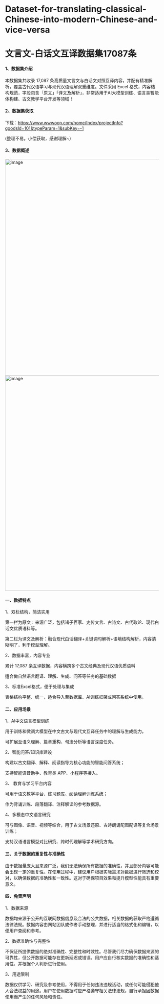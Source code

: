 # Dataset-for-translating-classical-Chinese-into-modern-Chinese-and-vice-versa
# 文言文-白话文互译数据集17087条

#### 1、数据集介绍

本数据集共收录 17,087 条高质量文言文与白话文对照互译内容，并配有精准解析，覆盖古代汉语学习与现代汉语理解双重维度。文件采用 Excel 格式，内容结构规范，字段包含「原文」「译文及解析」，非常适用于AI大模型训练、语言类智能体构建、古文教学平台开发等领域！

#### 2、数据集获取

下载：https://www.wwwoop.com/home/Index/projectInfo?goodsId=101&typeParam=1&subKey=-1

(整理不易，小偿获取，感谢理解~）

#### 3、数据概述
<img width="1364" height="706" alt="image" src="https://github.com/user-attachments/assets/7bbfbf0b-f361-4c4a-86ce-27510e3e92fb" />
<img width="1385" height="704" alt="image" src="https://github.com/user-attachments/assets/30facdb7-a716-423a-9520-b2ac0ad20b97" />


#### 一、数据特点

1、双栏结构，简洁实用

第一栏为原文：来源广泛，包括诸子百家、史传文言、古诗文、古代政论、现代白话文优质语料等。

第二栏为译文及解析：融合现代白话翻译+关键词句解析+语境结构解析，内容清晰明了，利于模型理解。

2、数据丰富，内容专业

累计 17,087 条互译数据，内容横跨多个古文经典及现代汉语优质语料

适合做自然语言翻译、理解、生成、问答等任务的基础数据

3、标准Excel格式，便于处理与集成

表格结构平整、统一，适合导入至数据库、AI训练框架或问答系统中使用。


#### 二、应用场景

1、AI中文语言模型训练

用于训练和微调大模型在中文古文与现代文互译任务中的理解与生成能力。

可扩展至语义理解、篇章重构、句法分析等语言深度任务。

 2、智能问答/知识库建设

构建以古文翻译、解释、阅读指导为核心功能的智能问答系统；

支持智能语音助手、教育类 APP、小程序等接入。

 3、 教育与学习平台内容

可用于语文教学平台、练习题库、阅读理解训练系统；

作为背诵训练、段落翻译、注释解读的参考数据源。

4、多模态中文语言研究

可与图像、语音、视频等结合，用于古文场景还原、古诗朗诵配图配译等复合场景训练；

支持汉语语言模型对比研究、跨时代理解等学术研究方向。
 

#### 三、关于数据的重复性与准确性

由于数据量庞大且来源广泛，我们无法确保所有数据的准确性，并且部分内容可能会出现一定的重复性。在使用过程中，建议用户根据实际需求对数据进行筛选和校对，以确保数据的准确性和一致性。这对于确保项目效果和提升模型性能具有重要意义。 



#### 四、免责声明

1、数据来源

数据均来源于公开的互联网数据信息及合法的公共数据，相关数据的获取严格遵循法律法规。数据内容由网站团队或作者手动整理，并进行适当的格式化和编辑，以便用户查阅和参考。

2、数据准确性与完整性

不保证所提供数据的绝对准确性、完整性和时效性。尽管我们尽力确保数据来源的可靠性，但公开数据可能存在更新延迟或错误。用户应自行核实数据的准确性和适用性，并根据个人判断进行使用。

3、用途限制

数据仅供学习、研究及参考使用，不得用于任何违法违规活动，或任何可能侵犯他人合法权益的用途。用户在使用数据时应严格遵守相关法律法规，自行承担因数据使用而产生的任何风险和责任。
